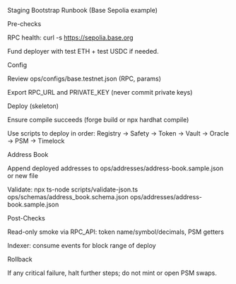 
Staging Bootstrap Runbook (Base Sepolia example)

Pre-checks

RPC health: curl -s https://sepolia.base.org

Fund deployer with test ETH + test USDC if needed.

Config

Review ops/configs/base.testnet.json (RPC, params)

Export RPC_URL and PRIVATE_KEY (never commit private keys)

Deploy (skeleton)

Ensure compile succeeds (forge build or npx hardhat compile)

Use scripts to deploy in order: Registry -> Safety -> Token -> Vault -> Oracle -> PSM -> Timelock

Address Book

Append deployed addresses to ops/addresses/address-book.sample.json or new file

Validate: npx ts-node scripts/validate-json.ts ops/schemas/address_book.schema.json ops/addresses/address-book.sample.json

Post-Checks

Read-only smoke via RPC_API: token name/symbol/decimals, PSM getters

Indexer: consume events for block range of deploy

Rollback

If any critical failure, halt further steps; do not mint or open PSM swaps.
